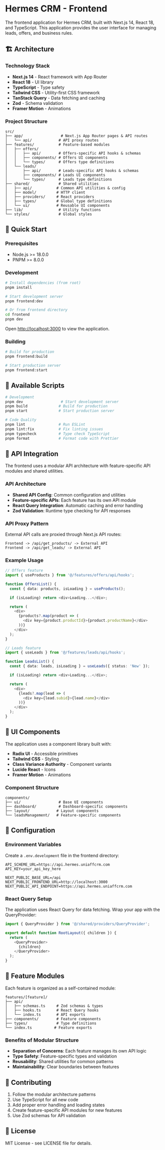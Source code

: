# Hermes CRM - Frontend

The frontend application for Hermes CRM, built with Next.js 14, React 18, and TypeScript. This application provides the user interface for managing leads, offers, and business rules.

## 🏗️ Architecture

### **Technology Stack**

- **Next.js 14** - React framework with App Router
- **React 18** - UI library
- **TypeScript** - Type safety
- **Tailwind CSS** - Utility-first CSS framework
- **TanStack Query** - Data fetching and caching
- **Zod** - Schema validation
- **Framer Motion** - Animations

### **Project Structure**

```
src/
├── app/                 # Next.js App Router pages & API routes
│   └── api/            # API proxy routes
├── features/           # Feature-based modules
│   ├── offers/
│   │   ├── api/        # Offers-specific API hooks & schemas
│   │   ├── components/ # Offers UI components
│   │   └── types/      # Offers type definitions
│   └── leads/
│       ├── api/        # Leads-specific API hooks & schemas
│       ├── components/ # Leads UI components
│       └── types/      # Leads type definitions
├── shared/             # Shared utilities
│   ├── api/           # Common API utilities & config
│   ├── model/         # HTTP client
│   ├── providers/     # React providers
│   ├── types/         # Global type definitions
│   └── ui/            # Reusable UI components
├── lib/                # Utility functions
└── styles/             # Global styles
```

## 🚀 Quick Start

### Prerequisites

- Node.js >= 18.0.0
- PNPM >= 8.0.0

### Development

```bash
# Install dependencies (from root)
pnpm install

# Start development server
pnpm frontend:dev

# Or from frontend directory
cd frontend
pnpm dev
```

Open [http://localhost:3000](http://localhost:3000) to view the application.

### Building

```bash
# Build for production
pnpm frontend:build

# Start production server
pnpm frontend:start
```

## 🔧 Available Scripts

```bash
# Development
pnpm dev                 # Start development server
pnpm build              # Build for production
pnpm start              # Start production server

# Code Quality
pnpm lint               # Run ESLint
pnpm lint:fix           # Fix linting issues
pnpm typecheck          # Type check TypeScript
pnpm format             # Format code with Prettier
```

## 🔌 API Integration

The frontend uses a modular API architecture with feature-specific API modules and shared utilities.

### **API Architecture**

- **Shared API Config**: Common configuration and utilities
- **Feature-specific APIs**: Each feature has its own API module
- **React Query Integration**: Automatic caching and error handling
- **Zod Validation**: Runtime type checking for API responses

### **API Proxy Pattern**

External API calls are proxied through Next.js API routes:

```
Frontend -> /api/get_products/ -> External API
Frontend -> /api/get_leads/ -> External API
```

### **Example Usage**

```typescript
// Offers feature
import { useProducts } from '@/features/offers/api/hooks';

function OffersList() {
  const { data: products, isLoading } = useProducts();

  if (isLoading) return <div>Loading...</div>;

  return (
    <div>
      {products?.map(product => (
        <div key={product.productId}>{product.productName}</div>
      ))}
    </div>
  );
}

// Leads feature
import { useLeads } from '@/features/leads/api/hooks';

function LeadsList() {
  const { data: leads, isLoading } = useLeads({ status: 'New' });

  if (isLoading) return <div>Loading...</div>;

  return (
    <div>
      {leads?.map(lead => (
        <div key={lead.subid}>{lead.name}</div>
      ))}
    </div>
  );
}
```

## 🎨 UI Components

The application uses a component library built with:

- **Radix UI** - Accessible primitives
- **Tailwind CSS** - Styling
- **Class Variance Authority** - Component variants
- **Lucide React** - Icons
- **Framer Motion** - Animations

### **Component Structure**

```
components/
├── ui/                 # Base UI components
├── dashboard/          # Dashboard-specific components
├── layout/            # Layout components
└── leadsManagement/   # Feature-specific components
```

## 🔧 Configuration

### **Environment Variables**

Create a `.env.development` file in the frontend directory:

```env
API_SCHEME_URL=https://api.hermes.uniaffcrm.com
API_KEY=your_api_key_here

NEXT_PUBLIC_BASE_URL=/api
NEXT_PUBLIC_FRONTEND_URL=http://localhost:3000
NEXT_PUBLIC_API_ENDPOINT=https://api.hermes.uniaffcrm.com
```

### **React Query Setup**

The application uses React Query for data fetching. Wrap your app with the QueryProvider:

```typescript
import { QueryProvider } from '@/shared/providers/QueryProvider';

export default function RootLayout({ children }) {
  return (
    <QueryProvider>
      {children}
    </QueryProvider>
  );
}
```

## 📂 Feature Modules

Each feature is organized as a self-contained module:

```
features/[feature]/
├── api/
│   ├── schemas.ts     # Zod schemas & types
│   ├── hooks.ts       # React Query hooks
│   └── index.ts       # API exports
├── components/        # Feature components
├── types/             # Type definitions
└── index.ts          # Feature exports
```

### **Benefits of Modular Structure**

- **Separation of Concerns**: Each feature manages its own API logic
- **Type Safety**: Feature-specific types and validation
- **Reusability**: Shared utilities for common patterns
- **Maintainability**: Clear boundaries between features

## 🤝 Contributing

1. Follow the modular architecture patterns
2. Use TypeScript for all new code
3. Add proper error handling and loading states
4. Create feature-specific API modules for new features
5. Use Zod schemas for API validation

## 📝 License

MIT License - see LICENSE file for details.
